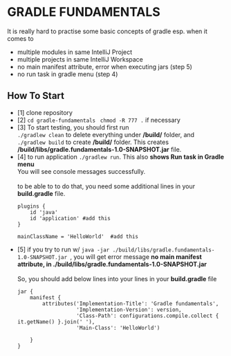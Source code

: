 # GRADLE FUNDAMENTALS

It is really hard to practise some basic concepts of gradle esp. when it comes to
* multiple modules in same IntelliJ Project
* multiple projects in same IntelliJ Workspace
* no main manifest attribute, error when executing jars (step 5)
* no run task in gradle menu (step 4)

## How To Start
- [1] clone repository
- [2] `cd gradle-fundamentals `
      `chmod -R 777 .` if necessary
- [3]  To start testing, you should first run 
       <br>`./gradlew clean` to delete everything under **/build/** folder, and 
       <br>`./gradlew build` to create **/build/** folder. This creates **/build/libs/gradle.fundamentals-1.0-SNAPSHOT.jar** file.
- [4] to run application `./gradlew run`. This also **shows Run task in Gradle menu**<br>
  You will see console messages successfully. <br><br>
  to be able to to do that, you need some additional lines in your **build.gradle** file.<br>
     ```
     plugins {
         id 'java'
         id 'application' #add this
     }
     
     mainClassName = 'HelloWorld'  #add this
- [5] if you try to run w/ `java -jar ./build/libs/gradle.fundamentals-1.0-SNAPSHOT.jar `, you will get error message **no main manifest attribute, in ./build/libs/gradle.fundamentals-1.0-SNAPSHOT.jar** 
      <br><br>So, you should add below lines into your lines in your **build.gradle** file<br>
   ```
   jar {
       manifest {
           attributes('Implementation-Title': 'Gradle fundamentals',
                      'Implementation-Version': version,
                      'Class-Path': configurations.compile.collect { it.getName() }.join(' '),
                      'Main-Class': 'HelloWorld')
   
       }
   }
